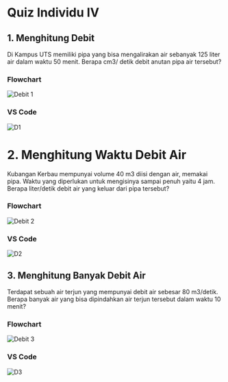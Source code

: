 # Quiz Individu IV
## 1. Menghitung Debit
Di Kampus UTS memiliki pipa yang bisa mengalirakan air sebanyak 125 liter air dalam waktu 50 menit. Berapa cm3/ detik debit anutan pipa air tersebut?
### Flowchart
![Debit 1](https://user-images.githubusercontent.com/93004722/139589635-45e25b9c-d3b5-4a86-8a49-9323a67bd92a.PNG)
### VS Code
![D1](https://user-images.githubusercontent.com/93004722/139589814-56c19b8f-f707-4583-ba26-4f0545353b5d.PNG)
# 2. Menghitung Waktu Debit Air
Kubangan Kerbau mempunyai volume 40 m3 diisi dengan air, memakai pipa. Waktu yang diperlukan untuk mengisinya sampai penuh yaitu 4 jam. Berapa liter/detik debit air yang keluar dari pipa tersebut?
### Flowchart
![Debit 2](https://user-images.githubusercontent.com/93004722/139590116-08ce6f14-32bb-4146-86c1-a980ef4d2709.PNG)
### VS Code
![D2](https://user-images.githubusercontent.com/93004722/139590249-f4b1075c-a655-4883-8fe8-ba0daff24c39.PNG)
## 3. Menghitung Banyak Debit Air
Terdapat sebuah air terjun yang mempunyai debit air sebesar 80 m3/detik. Berapa banyak air yang bisa dipindahkan air terjun tersebut dalam waktu 10 menit?
### Flowchart
![Debit 3](https://user-images.githubusercontent.com/93004722/139590456-2d289294-9536-4561-bbe4-b1a30343b6ff.PNG)
### VS Code
![D3](https://user-images.githubusercontent.com/93004722/139590598-620392ce-798f-4ac7-a62f-d87b5733fe44.PNG)
